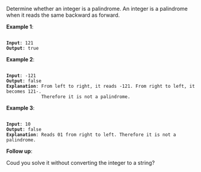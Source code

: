 Determine whether an integer is a palindrome. An integer is a palindrome when
it reads the same backward as forward.

**Example 1**:
<pre><code>
<b>Input</b>: 121
<b>Output</b>: true
</code></pre>

**Example 2**:
<pre><code>
<b>Input</b>: -121
<b>Output</b>: false
<b>Explanation</b>: From left to right, it reads -121. From right to left, it becomes 121-.
             Therefore it is not a palindrome.
</code></pre>

**Example 3**:
<pre><code>
<b>Input</b>: 10
<b>Output</b>: false
<b>Explanation</b>: Reads 01 from right to left. Therefore it is not a palindrome.
</code></pre>

**Follow up**:

Coud you solve it without converting the integer to a string?

